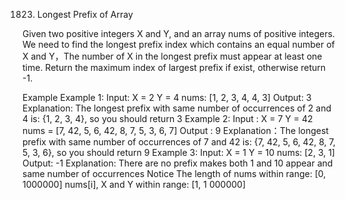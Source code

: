 1823. Longest Prefix of Array

Given two positive integers X and Y, and an array nums of positive integers.
We need to find the longest prefix index which contains an equal number of X and Y，The number of X in the longest prefix must appear at least one time.
Return the maximum index of largest prefix if exist, otherwise return -1.

Example
Example 1:
Input:
X = 2
Y = 4
nums: [1, 2, 3, 4, 4, 3]
Output: 3
Explanation: The longest prefix with same number of occurrences of 2 and 4 is: {1, 2, 3, 4}, so you should return 3
Example 2:
Input : 
X = 7 
Y = 42
nums = [7, 42, 5, 6, 42, 8, 7, 5, 3, 6, 7]
Output : 9
Explanation：The longest prefix with same number of occurrences of 7 and 42 is: {7, 42, 5, 6, 42, 8, 7, 5, 3, 6}, so you should return 9
Example 3:
Input:
X = 1
Y = 10
nums: [2, 3, 1]
Output: -1
Explanation: There are no prefix makes both 1 and 10 appear and  same number of occurrences
Notice
The length of nums within range: [0, 1000000]
nums[i], X and Y within range: [1, 1 000000]
